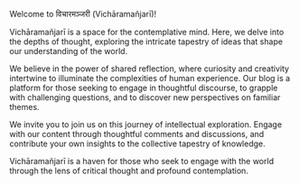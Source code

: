 Welcome to विचारमञ्जरी (Vichāramañjarī)!

Vichāramañjarī is a space for the contemplative mind. Here, we delve into the depths of thought, exploring the intricate tapestry of ideas that shape our understanding of the world.

We believe in the power of shared reflection, where curiosity and creativity intertwine to illuminate the complexities of human experience. Our blog is a platform for those seeking to engage in thoughtful discourse, to grapple with challenging questions, and to discover new perspectives on familiar themes.

We invite you to join us on this journey of intellectual exploration. Engage with our content through thoughtful comments and discussions, and contribute your own insights to the collective tapestry of knowledge.

Vichāramañjarī is a haven for those who seek to engage with the world through the lens of critical thought and profound contemplation.